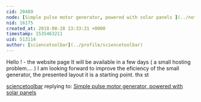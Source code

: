 ```yaml
---
cid: 20489
node: [Simple pulse motor generator, powered with solar panels ](../notes/sciencetoolbar/04-19-2018/simple-pulse-motor-generator-powered-with-solar-panels)
nid: 16175
created_at: 2018-08-28 13:33:31 +0000
timestamp: 1535463211
uid: 513114
author: [sciencetoolbar](../profile/sciencetoolbar)
---
```


Hello ! - the website page It will be available in a few days ( a small hosting problem.... ) 
I am looking forward to improve the eficiency of the small generator, the presented layout it is a starting point.
thx st



[sciencetoolbar](../profile/sciencetoolbar) replying to: [Simple pulse motor generator, powered with solar panels ](../notes/sciencetoolbar/04-19-2018/simple-pulse-motor-generator-powered-with-solar-panels)

